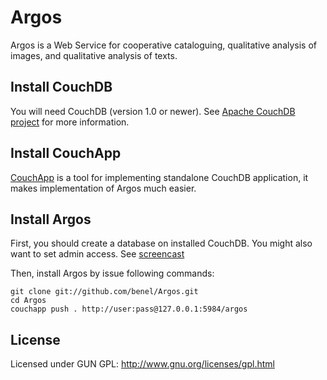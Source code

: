 # Argos

Argos is a Web Service for cooperative cataloguing, qualitative analysis of images, and qualitative analysis of texts.

## Install CouchDB

You will need CouchDB (version 1.0 or newer). See [Apache CouchDB project](http://couchdb.apache.org/) for more information.

## Install CouchApp

[CouchApp](https://github.com/jchris/couchapp) is a tool for implementing standalone CouchDB application, it makes implementation of Argos much easier.

## Install Argos

First, you should create a database on installed CouchDB. You might also want to set admin access. See [screencast](http://www.youtube.com/watch?v=oHKvV3Nh-CI)

Then, install Argos by issue following commands:

    git clone git://github.com/benel/Argos.git
    cd Argos
    couchapp push . http://user:pass@127.0.0.1:5984/argos

## License

Licensed under GUN GPL: http://www.gnu.org/licenses/gpl.html